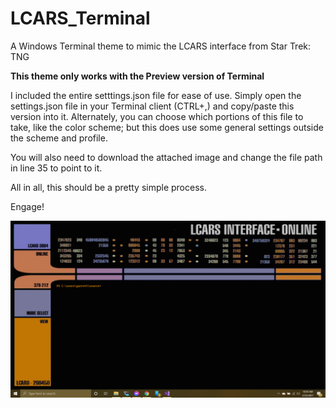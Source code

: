 # LCARS_Terminal
A Windows Terminal theme to mimic the LCARS interface from Star Trek: TNG

**This theme only works with the Preview version of Terminal**

I included the entire setttings.json file for ease of use. Simply open the settings.json file in your Terminal client (CTRL+,) and copy/paste this version into it. Alternately, you can choose which portions of this file to take, like the color scheme; but this does use some general settings outside the scheme and profile.

You will also need to download the attached image and change the file path in line 35 to point to it. 

All in all, this should be a pretty simple process.

Engage!

![Screenshot of LCARS Theme](Screenshot.PNG)
